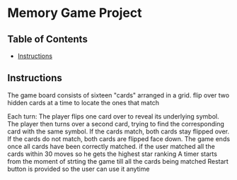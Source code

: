 # Memory Game Project

## Table of Contents

* [Instructions](#instructions)

## Instructions

The game board consists of sixteen "cards" arranged in a grid. flip over two hidden cards at a time to locate the ones that match

Each turn:
The player flips one card over to reveal its underlying symbol.
The player then turns over a second card, trying to find the corresponding card with the same symbol.
If the cards match, both cards stay flipped over.
If the cards do not match, both cards are flipped face down.
The game ends once all cards have been correctly matched.
if the user matched all the cards within 30 moves so he gets the highest star ranking
A timer starts from the moment of strting the game till all the cards being matched 
Restart button is provided so the user can use it anytime


